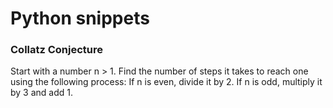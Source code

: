 # Python snippets

### Collatz Conjecture

Start with a number n > 1. Find the number of steps it takes to reach one using the following process:
If n is even, divide it by 2.
If n is odd, multiply it by 3 and add 1.
